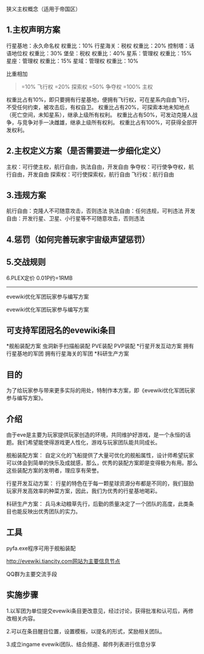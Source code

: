 狭义主权概念（适用于帝国区）

1.主权声明方案
---
行星基地：永久命名权 权重比：10%
行星海关：税权 权重比：20%
控制塔：话语地位权 权重比：30%
堡垒：税权 权重比：40%
星系：管理权 权重比：15%
星座：管理权 权重比：15%
星域：管理权 权重比：10%

比重相加
>=10% 飞行权
>=20% 探索权
>=50% 争夺权
>=100% 主权

权重比占有10%，即只要拥有行星基地，便拥有飞行权，可在星系内自由飞行，不受任何约束，被攻击后，有权自卫。
权重比占有20%，可探索本地未知地点（死亡空间，未知星系），继承上级所有权利。
权重比占有50%，可发动克隆人战争，与竞争对手一决雌雄，继承上级所有权利。
权重比占有100%，可获得全部开发权利。


2.主权定义方案（是否需要进一步细化定义）
---
主权：可行使主权，航行自由，执法自由，开发自由
争夺权：可行使争夺权，航行自由，开发自由
探索权：可行使探索权，航行自由
飞行权：航行自由

3.违规方案
---
航行自由：克隆人不可随意攻击，否则违法
执法自由：任何违规，可判违法
开发自由：开发行星、卫星、小行星等不可随意攻击，否则违法

4.惩罚（如何完善玩家宇宙级声望惩罚）
---

5.交战规则
---

6.PLEX定价
0.01P约=1RMB

---
evewiki优化军团玩家参与编写方案

evewiki优化军团玩家参与编写方案

可支持军团冠名的evewiki条目
---
*舰船装配方案
	虫洞新手扫描船装配
	PVE装配
	PVP装配
*行星开发互动方案
	拥有行星基地的军团
	拥有行星海关的军团
*科研生产方案

目的
--
为了给玩家参与带来更多实际的用处，特制作本方案，即《evewiki优化军团玩家参与编写方案》。

介绍
---
由于eve是主要为玩家提供玩家创造的环境，共同维护好游戏，是一个永恒的话题。我们希望能使得游戏更人性化，游戏与玩家团队能共同成长。

舰船装配方案：
自定义化的飞船提供了大量可优化的舰船属性，设计师希望玩家可以体会到简单的快乐及成就感，那么，优秀的装配方案即是变得极为有用。那么这些装配方案的发明者，理应享有荣誉。

行星开发互动方案：
行星的特色在于每一颗星球资源分布都是不同的，我们鼓励玩家开发高效率的种菜方案，因此，我们为优秀的行星基地喝彩。

科研生产方案：
兵马未动粮草先行，后勤的质量决定了一个团队的高度，此类条目也能反映出优秀团队的实力。

工具
---
pyfa.exe程序可用于舰船装配

http://evewiki.tiancity.com网站为主要信息节点

QQ群为主要交流手段

实施步骤
---
1.以军团为单位提交evewiki条目更改意见，经过讨论，获得批准和认可后，再修改相关内容。

2.可以在条目醒目位置，设置模板，以提名的形式，奖励相关团队。

3.成立ingame evewiki团队、结合频道、邮件列表进行信息分享
